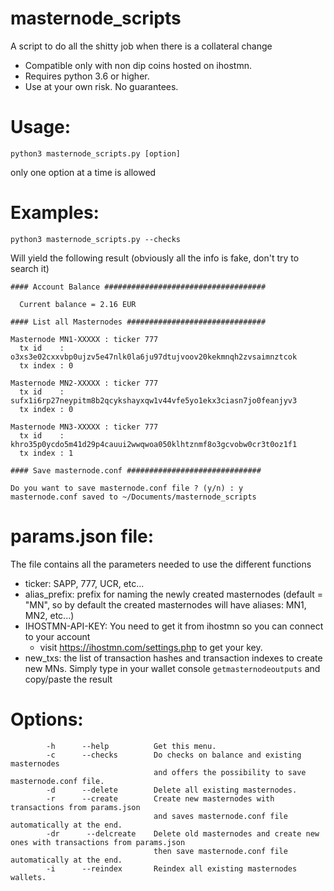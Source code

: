 # masternode_scripts
A script to do all the shitty job when there is a collateral change

* Compatible only with non dip coins hosted on ihostmn.
* Requires python 3.6 or higher.
* Use at your own risk. No guarantees.

# Usage:

```python3 masternode_scripts.py [option]```

only one option at a time is allowed

# Examples:

```python3 masternode_scripts.py --checks```

Will yield the following result (obviously all the info is fake, don't try to search it)

```
#### Account Balance ####################################

  Current balance = 2.16 EUR

#### List all Masternodes ###############################

Masternode MN1-XXXXX : ticker 777
  tx id    : o3xs3e02cxxvbp0ujzv5e47nlk0la6ju97dtujvoov20kekmnqh2zvsaimnztcok
  tx index : 0

Masternode MN2-XXXXX : ticker 777
  tx id    : sufx1i6rp27neypitm8b2qcykshayxqw1v44vfe5yo1ekx3ciasn7jo0feanjyv3
  tx index : 0

Masternode MN3-XXXXX : ticker 777
  tx id    : khro35p0ycdo5m41d29p4cauui2wwqwoa050klhtznmf8o3gcvobw0cr3t0oz1f1
  tx index : 1

#### Save masternode.conf ##############################

Do you want to save masternode.conf file ? (y/n) : y
masternode.conf saved to ~/Documents/masternode_scripts
```

# params.json file:

The file contains all the parameters needed to use the different functions
* ticker: SAPP, 777, UCR, etc...
* alias_prefix: prefix for naming the newly created masternodes (default = "MN", so by default the created masternodes 
  will have aliases: MN1, MN2, etc...)
* IHOSTMN-API-KEY: You need to get it from ihostmn so you can connect to your account 
  * visit https://ihostmn.com/settings.php to get your key.
* new_txs: the list of transaction hashes and transaction indexes to create new MNs. 
  Simply type in your wallet console `getmasternodeoutputs` and copy/paste the result

# Options:

```
        -h      --help          Get this menu.
        -c      --checks        Do checks on balance and existing masternodes
                                and offers the possibility to save masternode.conf file.
        -d      --delete        Delete all existing masternodes.
        -r      --create        Create new masternodes with transactions from params.json
                                and saves masternode.conf file automatically at the end.
        -dr      --delcreate    Delete old masternodes and create new ones with transactions from params.json
                                then save masternode.conf file automatically at the end.
        -i      --reindex       Reindex all existing masternodes wallets.
```